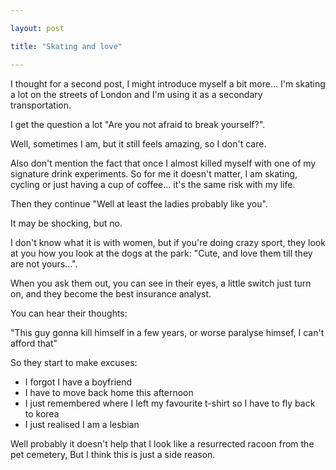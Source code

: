 ```yaml
---

layout: post

title: "Skating and love"

---
```


I thought for a second post, I might introduce myself a bit more...
 I&#39;m skating a lot on the streets of London and I&#39;m using it as a secondary transportation.

I get the question a lot &quot;Are you not afraid to break yourself?&quot;.

Well, sometimes I am, but it still feels amazing, so I don&#39;t care.

Also don&#39;t mention the fact that once I almost killed myself with one of my signature drink experiments. So for me it doesn&#39;t matter, I am skating, cycling or just having a cup of coffee... it&#39;s the same risk with my life.

Then they continue &quot;Well at least the ladies probably like you&quot;.

It may be shocking, but no.

I don&#39;t know what it is with women, but if you&#39;re doing crazy sport, they look at you how you look at the dogs at the park: &quot;Cute, and love them till they are not yours...&quot;.

When you ask them out, you can see in their eyes, a little switch just turn on, and they become the best insurance analyst.

You can hear their thoughts:

&quot;This guy gonna kill himself in a few years, or worse paralyse himsef, I can&#39;t afford that&quot;

So they start to make excuses:

-  I forgot I have a boyfriend
-  I have to move back home this afternoon
-  I just remembered where I left my favourite t-shirt so I have to fly back to korea
-  I just realised I am a lesbian

Well probably it doesn&#39;t help that I look like a resurrected racoon from the pet cemetery, But I think this is just a side reason.